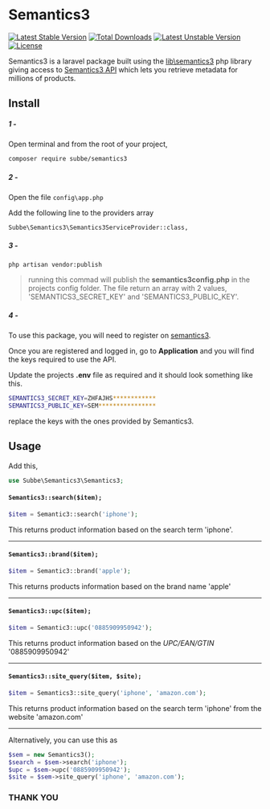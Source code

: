 # Semantics3

[![Latest Stable Version](https://poser.pugx.org/subbe/semantics3/v/stable)](https://packagist.org/packages/subbe/semantics3)
[![Total Downloads](https://poser.pugx.org/subbe/semantics3/downloads)](https://packagist.org/packages/subbe/semantics3)
[![Latest Unstable Version](https://poser.pugx.org/subbe/semantics3/v/unstable)](https://packagist.org/packages/subbe/semantics3)
[![License](https://poser.pugx.org/subbe/semantics3/license)](https://packagist.org/packages/subbe/semantics3)

Semantics3 is a laravel package built using the [lib\semantics3] php library giving access to [Semantics3 API] which lets you retrieve metadata for millions of products.

## Install
##### 1 -
Open terminal and from the root of your project,
```sh
composer require subbe/semantics3
```
##### 2 -
Open the file `config\app.php`

Add the following line to the providers array

`Subbe\Semantics3\Semantics3ServiceProvider::class,`


##### 3 -
`php artisan vendor:publish`

>running this commad will publish the **semantics3config.php** in the projects config folder. The file return an array with 2 values, 'SEMANTICS3_SECRET_KEY' and 'SEMANTICS3_PUBLIC_KEY'.

##### 4 -
To use this package, you will need to register on [semantics3].

Once you are registered and logged in, go to **Application** and you will find the keys required to use the API.

Update the projects **.env** file as required and it should look something like this.

```sh
SEMANTICS3_SECRET_KEY=ZHFAJHS************
SEMANTICS3_PUBLIC_KEY=SEM****************
```
replace the keys with the ones provided by Semantics3.

## Usage

Add this,

```php
use Subbe\Semantics3\Semantics3;
```

#### `Semantics3::search($item);`

```php
$item = Semantic3::search('iphone');
```
This returns product information based on the search term 'iphone'.

---

#### `Semantics3::brand($item);`

```php
$item = Semantic3::brand('apple');
```
This returns products information based on the brand name 'apple'

---

#### `Semantics3::upc($item);`
```php
$item = Semantic3::upc('0885909950942');
```
This returns product information based on the *UPC/EAN/GTIN* '0885909950942'

---

#### `Semantics3::site_query($item, $site);`

```php
$item = Semantics3::site_query('iphone', 'amazon.com');
```
This returns product information based on the search term 'iphone' from the website 'amazon.com'

---

Alternatively, you can use this as
```php
$sem = new Semantics3();
$search = $sem->search('iphone');
$upc = $sem->upc('0885909950942');
$site = $sem->site_query('iphone', 'amazon.com');
```


### THANK YOU

   [Semantics3 API]: https://www.semantics3.com
   [lib\semantics3]: https://github.com/Semantics3/semantics3-php
   [semantics3]: https://dashboard.semantics3.com/signup